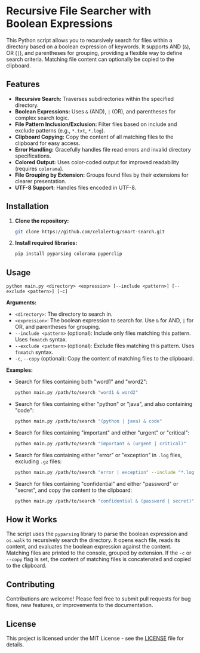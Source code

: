 
# Recursive File Searcher with Boolean Expressions

This Python script allows you to recursively search for files within a directory based on a boolean expression of keywords.  It supports AND (`&`), OR (`|`), and parentheses for grouping, providing a flexible way to define search criteria.  Matching file content can optionally be copied to the clipboard.

## Features

* **Recursive Search:**  Traverses subdirectories within the specified directory.
* **Boolean Expressions:** Uses `&` (AND), `|` (OR), and parentheses for complex search logic.
* **File Pattern Inclusion/Exclusion:**  Filter files based on include and exclude patterns (e.g., `*.txt`, `*.log`).
* **Clipboard Copying:**  Copy the content of all matching files to the clipboard for easy access.
* **Error Handling:** Gracefully handles file read errors and invalid directory specifications.
* **Colored Output:** Uses color-coded output for improved readability (requires `colorama`).
* **File Grouping by Extension:** Groups found files by their extensions for clearer presentation.
* **UTF-8 Support:** Handles files encoded in UTF-8.



## Installation

1. **Clone the repository:**

   ```bash
   git clone https://github.com/celalertug/smart-search.git
   ```

2. **Install required libraries:**

   ```bash
   pip install pyparsing colorama pyperclip
   ```

## Usage

```
python main.py <directory> <expression> [--include <pattern>] [--exclude <pattern>] [-c]
```

**Arguments:**

* `<directory>`: The directory to search in.
* `<expression>`: The boolean expression to search for.  Use `&` for AND, `|` for OR, and parentheses for grouping.
* `--include <pattern>` (optional):  Include only files matching this pattern. Uses `fnmatch` syntax.
* `--exclude <pattern>` (optional): Exclude files matching this pattern. Uses `fnmatch` syntax.
* `-c`, `--copy` (optional): Copy the content of matching files to the clipboard.

**Examples:**

* Search for files containing both "word1" and "word2":

  ```bash
  python main.py /path/to/search "word1 & word2"
  ```

* Search for files containing either "python" or "java", and also containing "code":

  ```bash
  python main.py /path/to/search "(python | java) & code"
  ```

* Search for files containing "important" and either "urgent" or "critical":

  ```bash
  python main.py /path/to/search "important & (urgent | critical)"
  ```

* Search for files containing either "error" or "exception" in `.log` files, excluding `.gz` files:

  ```bash
  python main.py /path/to/search "error | exception" --include "*.log" --exclude "*.gz"
  ```

* Search for files containing "confidential" and either "password" or "secret", and copy the content to the clipboard:

  ```bash
  python main.py /path/to/search "confidential & (password | secret)" -c
  ```


## How it Works

The script uses the `pyparsing` library to parse the boolean expression and `os.walk` to recursively search the directory.  It opens each file, reads its content, and evaluates the boolean expression against the content. Matching files are printed to the console, grouped by extension. If the `-c` or `--copy` flag is set, the content of matching files is concatenated and copied to the clipboard.


## Contributing

Contributions are welcome!  Please feel free to submit pull requests for bug fixes, new features, or improvements to the documentation.


## License

This project is licensed under the MIT License - see the [LICENSE](https://opensource.org/license/MIT) file for details.

